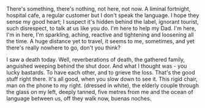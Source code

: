 There's something, there's nothing, not here, not now. A liminal fortnight, hospital cafe, a regular customer but I don't speak the language. I hope they sense my good heart; I suspect it's hidden behind the label, ignorant tourist, such disrespect, to talk at us like you do. I'm here to help my Dad. I'm here, I'm in here, I'm sparkling, aching, reactive and tightening and loosening all the time. A huge distance yet to travel, it seems to me, sometimes, and yet there's really nowhere to go, don't you think? 

I saw a death today. Well, reverberations of death, the gathered family, anguished weeping behind the shut door. And what I thought was - you lucky bastards. To have each other, and to grieve the loss. That's the good stuff right there. It's all good, when you slow down to see it. This rigid chair, man on the phone to my right. (dressed in white), the elderly couple through the glass on my left, deeply tanned, five metres from me and the ocean of language between us, off they walk now, buenas noches. 